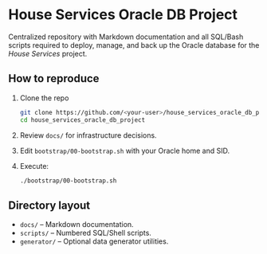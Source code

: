 
# House Services Oracle DB Project

Centralized repository with Markdown documentation and all SQL/Bash scripts required to deploy, manage, and back up the Oracle database for the *House Services* project.

## How to reproduce

1. Clone the repo  
   ```bash
   git clone https://github.com/<your-user>/house_services_oracle_db_project.git
   cd house_services_oracle_db_project
   ```

2. Review `docs/` for infrastructure decisions.

3. Edit `bootstrap/00-bootstrap.sh` with your Oracle home and SID.

4. Execute:  
   ```bash
   ./bootstrap/00-bootstrap.sh
   ```

## Directory layout

- `docs/` – Markdown documentation.
- `scripts/` – Numbered SQL/Shell scripts.
- `generator/` – Optional data generator utilities.
